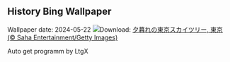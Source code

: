 ## History Bing Wallpaper
Wallpaper date: 2024-05-22
![](https://www.bing.com/th?id=OHR.SkyTree2024_JA-JP0993799568_UHD.jpg&w=1000)Download: [夕暮れの東京スカイツリー,  東京 (© Saha Entertainment/Getty Images)](https://www.bing.com/th?id=OHR.SkyTree2024_JA-JP0993799568_UHD.jpg)

Auto get programm by LtgX
